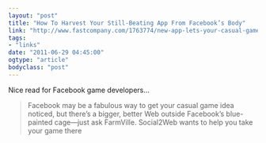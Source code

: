 ```yaml
---
layout: "post"
title: "How To Harvest Your Still-Beating App From Facebook’s Body"
link: "http://www.fastcompany.com/1763774/new-app-lets-your-casual-game-pull-a-farmville-and-move-beyond-facebook"
tags: 
- "links"
date: "2011-06-29 04:45:00"
ogtype: "article"
bodyclass: "post"
---
```


Nice read for Facebook game developers…

> Facebook may be a fabulous way to get your casual game idea noticed, but there’s a bigger, better Web outside Facebook’s blue-painted cage—just ask FarmVille. Social2Web wants to help you take your game there